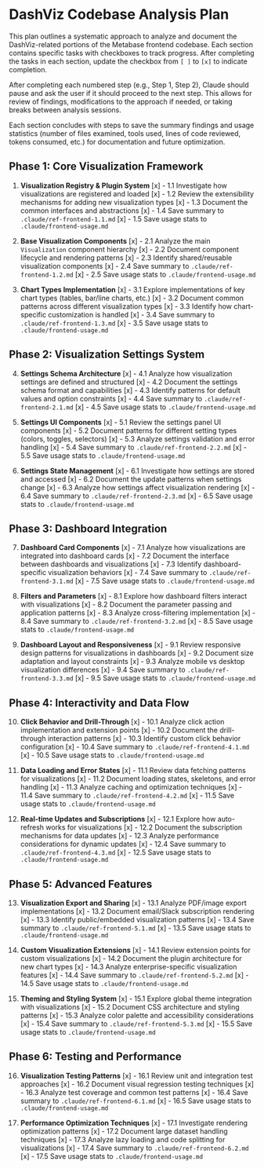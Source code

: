 # DashViz Codebase Analysis Plan

This plan outlines a systematic approach to analyze and document the DashViz-related portions of the Metabase frontend codebase. Each section contains specific tasks with checkboxes to track progress. After completing the tasks in each section, update the checkbox from `[ ]` to `[x]` to indicate completion.

After completing each numbered step (e.g., Step 1, Step 2), Claude should pause and ask the user if it should proceed to the next step. This allows for review of findings, modifications to the approach if needed, or taking breaks between analysis sessions.

Each section concludes with steps to save the summary findings and usage statistics (number of files examined, tools used, lines of code reviewed, tokens consumed, etc.) for documentation and future optimization.

## Phase 1: Core Visualization Framework
1. **Visualization Registry & Plugin System**
   [x] - 1.1 Investigate how visualizations are registered and loaded
   [x] - 1.2 Review the extensibility mechanisms for adding new visualization types
   [x] - 1.3 Document the common interfaces and abstractions
   [x] - 1.4 Save summary to `.claude/ref-frontend-1.1.md`
   [x] - 1.5 Save usage stats to `.claude/frontend-usage.md`

2. **Base Visualization Components**
   [x] - 2.1 Analyze the main `Visualization` component hierarchy
   [x] - 2.2 Document component lifecycle and rendering patterns
   [x] - 2.3 Identify shared/reusable visualization components
   [x] - 2.4 Save summary to `.claude/ref-frontend-1.2.md`
   [x] - 2.5 Save usage stats to `.claude/frontend-usage.md`

3. **Chart Types Implementation**
   [x] - 3.1 Explore implementations of key chart types (tables, bar/line charts, etc.)
   [x] - 3.2 Document common patterns across different visualization types
   [x] - 3.3 Identify how chart-specific customization is handled
   [x] - 3.4 Save summary to `.claude/ref-frontend-1.3.md`
   [x] - 3.5 Save usage stats to `.claude/frontend-usage.md`

## Phase 2: Visualization Settings System
4. **Settings Schema Architecture**
   [x] - 4.1 Analyze how visualization settings are defined and structured
   [x] - 4.2 Document the settings schema format and capabilities
   [x] - 4.3 Identify patterns for default values and option constraints
   [x] - 4.4 Save summary to `.claude/ref-frontend-2.1.md`
   [x] - 4.5 Save usage stats to `.claude/frontend-usage.md`

5. **Settings UI Components**
   [x] - 5.1 Review the settings panel UI components
   [x] - 5.2 Document patterns for different setting types (colors, toggles, selectors)
   [x] - 5.3 Analyze settings validation and error handling
   [x] - 5.4 Save summary to `.claude/ref-frontend-2.2.md`
   [x] - 5.5 Save usage stats to `.claude/frontend-usage.md`

6. **Settings State Management**
   [x] - 6.1 Investigate how settings are stored and accessed
   [x] - 6.2 Document the update patterns when settings change
   [x] - 6.3 Analyze how settings affect visualization rendering
   [x] - 6.4 Save summary to `.claude/ref-frontend-2.3.md`
   [x] - 6.5 Save usage stats to `.claude/frontend-usage.md`

## Phase 3: Dashboard Integration
7. **Dashboard Card Components**
   [x] - 7.1 Analyze how visualizations are integrated into dashboard cards
   [x] - 7.2 Document the interface between dashboards and visualizations
   [x] - 7.3 Identify dashboard-specific visualization behaviors
   [x] - 7.4 Save summary to `.claude/ref-frontend-3.1.md`
   [x] - 7.5 Save usage stats to `.claude/frontend-usage.md`

8. **Filters and Parameters**
   [x] - 8.1 Explore how dashboard filters interact with visualizations
   [x] - 8.2 Document the parameter passing and application patterns
   [x] - 8.3 Analyze cross-filtering implementation
   [x] - 8.4 Save summary to `.claude/ref-frontend-3.2.md`
   [x] - 8.5 Save usage stats to `.claude/frontend-usage.md`

9. **Dashboard Layout and Responsiveness**
   [x] - 9.1 Review responsive design patterns for visualizations in dashboards
   [x] - 9.2 Document size adaptation and layout constraints
   [x] - 9.3 Analyze mobile vs desktop visualization differences
   [x] - 9.4 Save summary to `.claude/ref-frontend-3.3.md`
   [x] - 9.5 Save usage stats to `.claude/frontend-usage.md`

## Phase 4: Interactivity and Data Flow
10. **Click Behavior and Drill-Through**
    [x] - 10.1 Analyze click action implementation and extension points
    [x] - 10.2 Document the drill-through interaction patterns
    [x] - 10.3 Identify custom click behavior configuration
    [x] - 10.4 Save summary to `.claude/ref-frontend-4.1.md`
    [x] - 10.5 Save usage stats to `.claude/frontend-usage.md`

11. **Data Loading and Error States**
    [x] - 11.1 Review data fetching patterns for visualizations
    [x] - 11.2 Document loading states, skeletons, and error handling
    [x] - 11.3 Analyze caching and optimization techniques
    [x] - 11.4 Save summary to `.claude/ref-frontend-4.2.md`
    [x] - 11.5 Save usage stats to `.claude/frontend-usage.md`

12. **Real-time Updates and Subscriptions**
    [x] - 12.1 Explore how auto-refresh works for visualizations
    [x] - 12.2 Document the subscription mechanisms for data updates
    [x] - 12.3 Analyze performance considerations for dynamic updates
    [x] - 12.4 Save summary to `.claude/ref-frontend-4.3.md`
    [x] - 12.5 Save usage stats to `.claude/frontend-usage.md`

## Phase 5: Advanced Features
13. **Visualization Export and Sharing**
    [x] - 13.1 Analyze PDF/image export implementations
    [x] - 13.2 Document email/Slack subscription rendering
    [x] - 13.3 Identify public/embedded visualization patterns
    [x] - 13.4 Save summary to `.claude/ref-frontend-5.1.md`
    [x] - 13.5 Save usage stats to `.claude/frontend-usage.md`

14. **Custom Visualization Extensions**
    [x] - 14.1 Review extension points for custom visualizations
    [x] - 14.2 Document the plugin architecture for new chart types
    [x] - 14.3 Analyze enterprise-specific visualization features
    [x] - 14.4 Save summary to `.claude/ref-frontend-5.2.md`
    [x] - 14.5 Save usage stats to `.claude/frontend-usage.md`

15. **Theming and Styling System**
    [x] - 15.1 Explore global theme integration with visualizations
    [x] - 15.2 Document CSS architecture and styling patterns
    [x] - 15.3 Analyze color palette and accessibility considerations
    [x] - 15.4 Save summary to `.claude/ref-frontend-5.3.md`
    [x] - 15.5 Save usage stats to `.claude/frontend-usage.md`

## Phase 6: Testing and Performance
16. **Visualization Testing Patterns**
    [x] - 16.1 Review unit and integration test approaches
    [x] - 16.2 Document visual regression testing techniques
    [x] - 16.3 Analyze test coverage and common test patterns
    [x] - 16.4 Save summary to `.claude/ref-frontend-6.1.md`
    [x] - 16.5 Save usage stats to `.claude/frontend-usage.md`

17. **Performance Optimization Techniques**
    [x] - 17.1 Investigate rendering optimization patterns
    [x] - 17.2 Document large dataset handling techniques
    [x] - 17.3 Analyze lazy loading and code splitting for visualizations
    [x] - 17.4 Save summary to `.claude/ref-frontend-6.2.md`
    [x] - 17.5 Save usage stats to `.claude/frontend-usage.md`